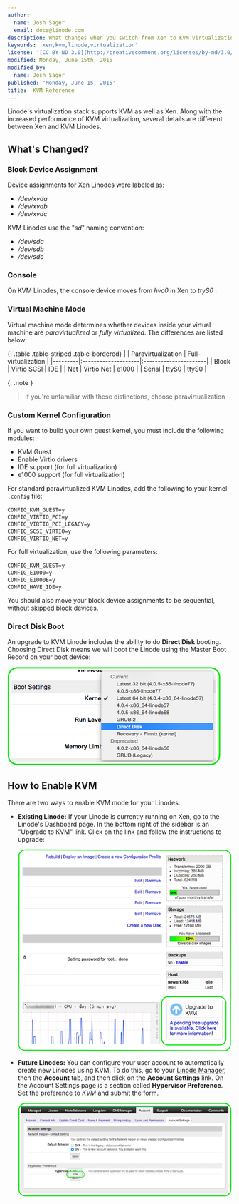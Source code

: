 ```yaml
---
author:
  name: Josh Sager
  email: docs@linode.com
description: What changes when you switch from Xen to KVM virtualization.
keywords: 'xen,kvm,linode,virtualization'
license: '[CC BY-ND 3.0](http://creativecommons.org/licenses/by-nd/3.0/us/)'
modified: Monday, June 15th, 2015
modified_by:
  name: Josh Sager
published: 'Monday, June 15, 2015'
title:  KVM Reference
---
```


Linode's virtualization stack supports KVM as well as Xen. Along with the increased performance of KVM virtualization, several details are different between Xen and KVM Linodes.

## What's Changed?

### Block Device Assignment

Device assignments for Xen Linodes were labeled as:

 * */dev/xvda*
 * */dev/xvdb*
 * */dev/xvdc*

 
KVM Linodes use the "*sd*" naming convention:

 * */dev/sda*
 * */dev/sdb*
 * */dev/sdc*

### Console

On KVM Linodes, the console device moves from *hvc0* in Xen to *ttyS0* .

### Virtual Machine Mode 

Virtual machine mode determines whether devices inside your virtual machine are *paravirtualized* or *fully virtualized*. The differences are listed below:

{: .table .table-striped .table-bordered}
|         | Paravirtualization  | Full-virtualization   |
|---------|:--------------------|:----------------------|
| Block   | Virtio SCSI         | IDE                   |
| Net     | Virtio Net          | e1000                 |
| Serial  | ttyS0               | ttyS0                 |

{: .note }
> If you're unfamiliar with these distinctions, choose paravirtualization

### Custom Kernel Configuration

If you want to build your own guest kernel, you must include the following modules:

* KVM Guest
* Enable Virtio drivers
* IDE support (for full virtualization)
* e1000 support (for full virtualization)

For standard paravirtualized KVM Linodes, add the following to your kernel `.config` file:

    CONFIG_KVM_GUEST=y
    CONFIG_VIRTIO_PCI=y
    CONFIG_VIRTIO_PCI_LEGACY=y
    CONFIG_SCSI_VIRTIO=y
    CONFIG_VIRTIO_NET=y

For full virtualization, use the following parameters:

    CONFIG_KVM_GUEST=y
    CONFIG_E1000=y
    CONFIG_E1000E=y
    CONFIG_HAVE_IDE=y

You should also move your block device assignments to be sequential, without skipped block devices.

### Direct Disk Boot

An upgrade to KVM Linode includes the ability to do **Direct Disk** booting. Choosing Direct Disk means we will boot the Linode using the Master Boot Record on your boot device:

[![Direct Disk Boot Mode.](/docs/assets/config_direct_disk.png)](/docs/assets/config_direct_disk.png)

## How to Enable KVM

There are two ways to enable KVM mode for your Linodes:

* **Existing Linode:** If your Linode is currently running on Xen, go to the Linode's Dashboard page. In the bottom right of the sidebar is an "Upgrade to KVM" link. Click on the link and follow the instructions to upgrade:

  [![The KVM Upgrade Button.](/docs/assets/kvm_upgrade_context.png)](/docs/assets/kvm_upgrade_context.png)

* **Future Linodes:** You can configure your user account to automatically create new Linodes using KVM. To do this, go to your [Linode Manager](https://manager.linode.com), then the **Account** tab, and then click on the **Account Settings** link. On the Account Settings page is a section called **Hypervisor Preference**. Set the preference to *KVM* and submit the form.

  [![Setting the account settings for the KVM hypervisor.](/docs/assets/kvm_account_setting_small.png)](/docs/assets/kvm_account_setting.png)
